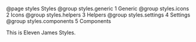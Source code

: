 @page styles Styles
@group styles.generic 1 Generic
@group styles.icons 2 Icons
@group styles.helpers 3 Helpers
@group styles.settings 4 Settings
@group styles.components 5 Components

This is Eleven James Styles.